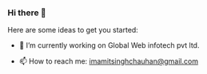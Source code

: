 ### Hi there 👋



Here are some ideas to get you started:

- 🔭 I’m currently working on Global Web infotech pvt ltd.

- 📫 How to reach me: imamitsinghchauhan@gmail.com


